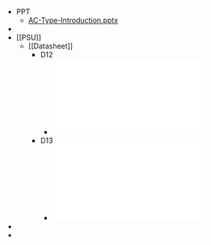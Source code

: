 - PPT
	- [AC-Type-Introduction.pptx](../assets/AC-Type-Introduction_1661853682170_0.pptx)
-
- [[PSU]]
	- [[Datasheet]]
		- D12
			- ![WT7658P I2C Command Guidance for Dell D12_V030(Dell).pdf](../assets/WT7658P_I2C_Command_Guidance_for_Dell_D12_V030(Dell)_1661854053879_0.pdf)
		- D13
			- ![D13 AIO WT7658P I2C Command Guidance_Rev_010_20210914(Dell).pdf](../assets/D13_AIO_WT7658P_I2C_Command_Guidance_Rev_010_20210914(Dell)_1661854047751_0.pdf)
-
-